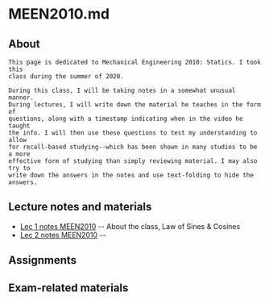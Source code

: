 # MEEN2010.md

## About

    This page is dedicated to Mechanical Engineering 2010: Statics. I took this
    class during the summer of 2020.
    
    During this class, I will be taking notes in a somewhat unusual manner.
    During lectures, I will write down the material he teaches in the form of
    questions, along with a timestamp indicating when in the video he taught
    the info. I will then use these questions to test my understanding to allow
    for recall-based studying--which has been shown in many studies to be a more
    effective form of studying than simply reviewing material. I may also try to
    write down the answers in the notes and use text-folding to hide the answers.


## Lecture notes and materials

* [Lec 1 notes MEEN2010](lec_1_notes_meen2010) --  About the class, Law of Sines & Cosines
* [Lec 2 notes MEEN2010](lec_2_notes_meen2010) --


## Assignments


## Exam-related materials


